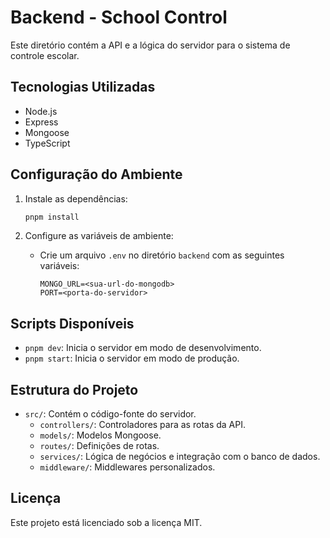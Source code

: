 # Backend - School Control

Este diretório contém a API e a lógica do servidor para o sistema de controle escolar.

## Tecnologias Utilizadas

- Node.js
- Express
- Mongoose
- TypeScript

## Configuração do Ambiente

1. Instale as dependências:
   ```sh
   pnpm install
   ```

2. Configure as variáveis de ambiente:
   - Crie um arquivo `.env` no diretório `backend` com as seguintes variáveis:
     ```env
     MONGO_URL=<sua-url-do-mongodb>
     PORT=<porta-do-servidor>
     ```

## Scripts Disponíveis

- `pnpm dev`: Inicia o servidor em modo de desenvolvimento.
- `pnpm start`: Inicia o servidor em modo de produção.

## Estrutura do Projeto

- `src/`: Contém o código-fonte do servidor.
  - `controllers/`: Controladores para as rotas da API.
  - `models/`: Modelos Mongoose.
  - `routes/`: Definições de rotas.
  - `services/`: Lógica de negócios e integração com o banco de dados.
  - `middleware/`: Middlewares personalizados.

## Licença

Este projeto está licenciado sob a licença MIT.